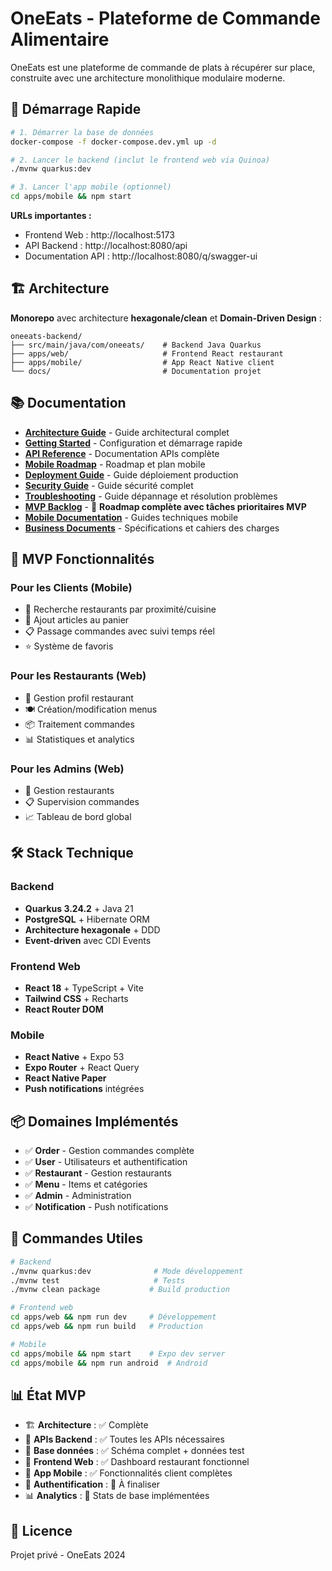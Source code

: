 # OneEats - Plateforme de Commande Alimentaire

OneEats est une plateforme de commande de plats à récupérer sur place, construite avec une architecture monolithique modulaire moderne.

## 🚀 Démarrage Rapide

```bash
# 1. Démarrer la base de données
docker-compose -f docker-compose.dev.yml up -d

# 2. Lancer le backend (inclut le frontend web via Quinoa)
./mvnw quarkus:dev

# 3. Lancer l'app mobile (optionnel)
cd apps/mobile && npm start
```

**URLs importantes :**
- Frontend Web : http://localhost:5173
- API Backend : http://localhost:8080/api
- Documentation API : http://localhost:8080/q/swagger-ui

## 🏗️ Architecture

**Monorepo** avec architecture **hexagonale/clean** et **Domain-Driven Design** :

```
oneeats-backend/
├── src/main/java/com/oneeats/    # Backend Java Quarkus
├── apps/web/                     # Frontend React restaurant
├── apps/mobile/                  # App React Native client
└── docs/                         # Documentation projet
```

## 📚 Documentation

- **[Architecture Guide](docs/ARCHITECTURE_GUIDE.md)** - Guide architectural complet
- **[Getting Started](docs/GETTING_STARTED.md)** - Configuration et démarrage rapide
- **[API Reference](docs/API_REFERENCE.md)** - Documentation APIs complète
- **[Mobile Roadmap](docs/MOBILE_ROADMAP.md)** - Roadmap et plan mobile
- **[Deployment Guide](docs/DEPLOYMENT_GUIDE.md)** - Guide déploiement production
- **[Security Guide](docs/SECURITY_GUIDE.md)** - Guide sécurité complet
- **[Troubleshooting](docs/TROUBLESHOOTING.md)** - Guide dépannage et résolution problèmes
- **[MVP Backlog](docs/MVP_BACKLOG.md)** - 🎯 **Roadmap complète avec tâches prioritaires MVP**
- **[Mobile Documentation](docs/mobile/)** - Guides techniques mobile
- **[Business Documents](docs/business/)** - Spécifications et cahiers des charges

## 🎯 MVP Fonctionnalités

### Pour les Clients (Mobile)
- 📱 Recherche restaurants par proximité/cuisine
- 🛒 Ajout articles au panier
- 📋 Passage commandes avec suivi temps réel
- ⭐ Système de favoris

### Pour les Restaurants (Web)
- 🏪 Gestion profil restaurant
- 🍽️ Création/modification menus
- 📦 Traitement commandes
- 📊 Statistiques et analytics

### Pour les Admins (Web)
- 👥 Gestion restaurants
- 📋 Supervision commandes
- 📈 Tableau de bord global

## 🛠️ Stack Technique

### Backend
- **Quarkus 3.24.2** + Java 21
- **PostgreSQL** + Hibernate ORM
- **Architecture hexagonale** + DDD
- **Event-driven** avec CDI Events

### Frontend Web
- **React 18** + TypeScript + Vite
- **Tailwind CSS** + Recharts
- **React Router DOM**

### Mobile
- **React Native** + Expo 53
- **Expo Router** + React Query
- **React Native Paper**
- **Push notifications** intégrées

## 📦 Domaines Implémentés

- ✅ **Order** - Gestion commandes complète
- ✅ **User** - Utilisateurs et authentification
- ✅ **Restaurant** - Gestion restaurants
- ✅ **Menu** - Items et catégories
- ✅ **Admin** - Administration
- ✅ **Notification** - Push notifications

## 🔧 Commandes Utiles

```bash
# Backend
./mvnw quarkus:dev              # Mode développement
./mvnw test                     # Tests
./mvnw clean package           # Build production

# Frontend web
cd apps/web && npm run dev     # Développement
cd apps/web && npm run build   # Production

# Mobile
cd apps/mobile && npm start    # Expo dev server
cd apps/mobile && npm run android  # Android
```

## 📊 État MVP

- 🏗️ **Architecture** : ✅ Complète
- 🔌 **APIs Backend** : ✅ Toutes les APIs nécessaires
- 💾 **Base données** : ✅ Schéma complet + données test
- 🎨 **Frontend Web** : ✅ Dashboard restaurant fonctionnel
- 📱 **App Mobile** : ✅ Fonctionnalités client complètes
- 🔐 **Authentification** : 🔨 À finaliser
- 📊 **Analytics** : 🔨 Stats de base implémentées

## 📝 Licence

Projet privé - OneEats 2024